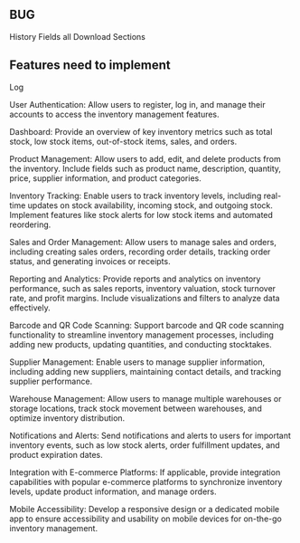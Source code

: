 ## BUG

History Fields all Download Sections

## Features need to implement

Log

User Authentication: Allow users to register, log in, and manage their accounts to access the inventory management features.

Dashboard: Provide an overview of key inventory metrics such as total stock, low stock items, out-of-stock items, sales, and orders.

Product Management: Allow users to add, edit, and delete products from the inventory. Include fields such as product name, description, quantity, price, supplier information, and product categories.

Inventory Tracking: Enable users to track inventory levels, including real-time updates on stock availability, incoming stock, and outgoing stock. Implement features like stock alerts for low stock items and automated reordering.

Sales and Order Management: Allow users to manage sales and orders, including creating sales orders, recording order details, tracking order status, and generating invoices or receipts.

Reporting and Analytics: Provide reports and analytics on inventory performance, such as sales reports, inventory valuation, stock turnover rate, and profit margins. Include visualizations and filters to analyze data effectively.

Barcode and QR Code Scanning: Support barcode and QR code scanning functionality to streamline inventory management processes, including adding new products, updating quantities, and conducting stocktakes.

Supplier Management: Enable users to manage supplier information, including adding new suppliers, maintaining contact details, and tracking supplier performance.

Warehouse Management: Allow users to manage multiple warehouses or storage locations, track stock movement between warehouses, and optimize inventory distribution.

Notifications and Alerts: Send notifications and alerts to users for important inventory events, such as low stock alerts, order fulfillment updates, and product expiration dates.

Integration with E-commerce Platforms: If applicable, provide integration capabilities with popular e-commerce platforms to synchronize inventory levels, update product information, and manage orders.

Mobile Accessibility: Develop a responsive design or a dedicated mobile app to ensure accessibility and usability on mobile devices for on-the-go inventory management.
